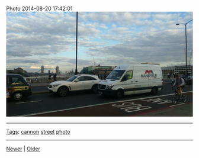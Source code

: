 <!--
title: Photo 2014-08-20 17
date: 2020-06-28T14:49:39.980Z
tags: cannon, street, photo
-->




Photo 2014-08-20 17:42:01
![](95295040017-0.jpg)

<!--BOTTOM-POST-NAVIGATION-->
---

[Tags](tags.md): [cannon](tag-cannon.md) [street](tag-street.md) [photo](tag-photo.md)

---

[Newer](95293540682.md) | [Older](95541121427.md)